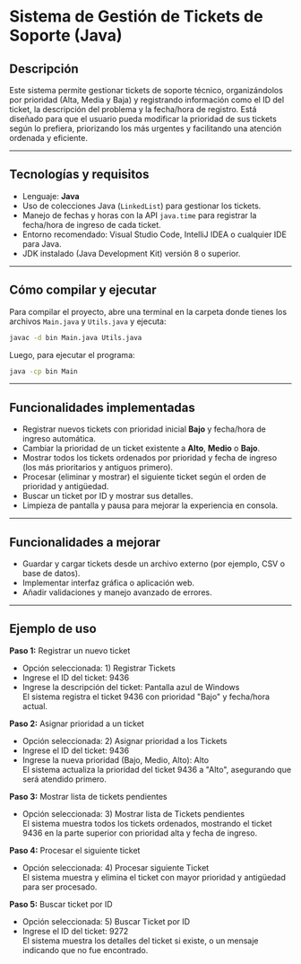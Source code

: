 # Sistema de Gestión de Tickets de Soporte (Java)

## Descripción
Este sistema permite gestionar tickets de soporte técnico, organizándolos por prioridad (Alta, Media y Baja) y registrando información como el ID del ticket, la descripción del problema y la fecha/hora de registro. Está diseñado para que el usuario pueda modificar la prioridad de sus tickets según lo prefiera, priorizando los más urgentes y facilitando una atención ordenada y eficiente.

---

## Tecnologías y requisitos
- Lenguaje: **Java**
- Uso de colecciones Java (`LinkedList`) para gestionar los tickets.
- Manejo de fechas y horas con la API `java.time` para registrar la fecha/hora de ingreso de cada ticket.
- Entorno recomendado: Visual Studio Code, IntelliJ IDEA o cualquier IDE para Java.
- JDK instalado (Java Development Kit) versión 8 o superior.

---

## Cómo compilar y ejecutar

Para compilar el proyecto, abre una terminal en la carpeta donde tienes los archivos `Main.java` y `Utils.java` y ejecuta:

```bash
javac -d bin Main.java Utils.java
```
Luego, para ejecutar el programa:

```bash
java -cp bin Main
```

---

## Funcionalidades implementadas

- Registrar nuevos tickets con prioridad inicial **Bajo** y fecha/hora de ingreso automática.
- Cambiar la prioridad de un ticket existente a **Alto**, **Medio** o **Bajo**.
- Mostrar todos los tickets ordenados por prioridad y fecha de ingreso (los más prioritarios y antiguos primero).
- Procesar (eliminar y mostrar) el siguiente ticket según el orden de prioridad y antigüedad.
- Buscar un ticket por ID y mostrar sus detalles.
- Limpieza de pantalla y pausa para mejorar la experiencia en consola.

---

## Funcionalidades a mejorar

- Guardar y cargar tickets desde un archivo externo (por ejemplo, CSV o base de datos).
- Implementar interfaz gráfica o aplicación web.
- Añadir validaciones y manejo avanzado de errores.

---

## Ejemplo de uso

**Paso 1:** Registrar un nuevo ticket  
- Opción seleccionada: 1) Registrar Tickets  
- Ingrese el ID del ticket: 9436  
- Ingrese la descripción del ticket: Pantalla azul de Windows  
El sistema registra el ticket 9436 con prioridad "Bajo" y fecha/hora actual.

**Paso 2:** Asignar prioridad a un ticket  
- Opción seleccionada: 2) Asignar prioridad a los Tickets  
- Ingrese el ID del ticket: 9436  
- Ingrese la nueva prioridad (Bajo, Medio, Alto): Alto  
El sistema actualiza la prioridad del ticket 9436 a "Alto", asegurando que será atendido primero.

**Paso 3:** Mostrar lista de tickets pendientes  
- Opción seleccionada: 3) Mostrar lista de Tickets pendientes  
El sistema muestra todos los tickets ordenados, mostrando el ticket 9436 en la parte superior con prioridad alta y fecha de ingreso.

**Paso 4:** Procesar el siguiente ticket  
- Opción seleccionada: 4) Procesar siguiente Ticket  
El sistema muestra y elimina el ticket con mayor prioridad y antigüedad para ser procesado.

**Paso 5:** Buscar ticket por ID  
- Opción seleccionada: 5) Buscar Ticket por ID  
- Ingrese el ID del ticket: 9272  
El sistema muestra los detalles del ticket si existe, o un mensaje indicando que no fue encontrado.
